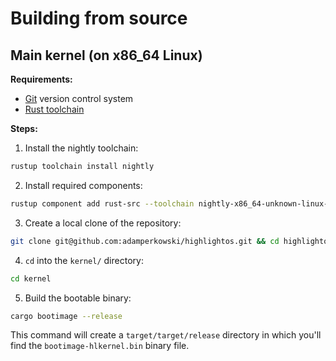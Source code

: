 # Building from source
## Main kernel (on x86_64 Linux)
**Requirements:**
 - [Git](https://git-scm.com) version control system
 - [Rust toolchain](https://www.rust-lang.org/tools/install)

**Steps:**
 1. Install the nightly toolchain:
```bash
rustup toolchain install nightly
```
 2. Install required components:
```bash
rustup component add rust-src --toolchain nightly-x86_64-unknown-linux-gnu && rustup component add llvm-tools-preview --toolchain nightly-x86_64-unknown-linux-gnu && cargo install bootimage
```
 3. Create a local clone of the repository:
```bash
git clone git@github.com:adamperkowski/highlightos.git && cd highlightos
```
 4. `cd` into the `kernel/` directory:
```bash
cd kernel
```
 5. Build the bootable binary:
```bash
cargo bootimage --release
```
This command will create a `target/target/release` directory in which you'll find the `bootimage-hlkernel.bin` binary file.

